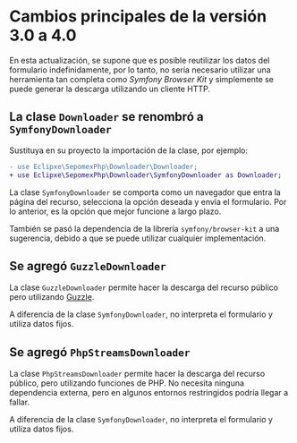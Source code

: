 # Cambios principales de la versión 3.0 a 4.0

En esta actualización, se supone que es posible reutilizar los datos del formulario indefinidamente, por lo tanto,
no sería necesario utilizar una herramienta tan completa como *Symfony Browser Kit* y simplemente se puede generar
la descarga utilizando un cliente HTTP.


## La clase `Downloader` se renombró a `SymfonyDownloader`

Sustituya en su proyecto la importación de la clase, por ejemplo:

```diff
- use Eclipxe\SepomexPhp\Downloader\Downloader;
+ use Eclipxe\SepomexPhp\Downloader\SymfonyDownloader as Downloader;
```

La clase `SymfonyDownloader` se comporta como un navegador que entra la página del recurso,
selecciona la opción deseada y envía el formulario. Por lo anterior, es la opción que mejor
funcione a largo plazo.

También se pasó la dependencia de la librería `symfony/browser-kit` a una sugerencia,
debido a que se puede utilizar cualquier implementación.

## Se agregó `GuzzleDownloader`

La clase `GuzzleDownloader` permite hacer la descarga del recurso público pero utilizando
[Guzzle](https://github.com/guzzle/guzzle).

A diferencia de la clase `SymfonyDownloader`, no interpreta el formulario y utiliza datos fijos.

## Se agregó `PhpStreamsDownloader`

La clase `PhpStreamsDownloader` permite hacer la descarga del recurso público, pero utilizando
funciones de PHP. No necesita ninguna dependencia externa, pero en algunos entornos restringidos
podría llegar a fallar.

A diferencia de la clase `SymfonyDownloader`, no interpreta el formulario y utiliza datos fijos.
